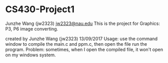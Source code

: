 # CS430-Project1
Junzhe Wang (jw2323) jw2323@nau.edu
This is the project for Graphics: P3, P6 image converting. 

created by Junzhe Wang (jw2323) 13/09/2017
Usage:
use the command window to compile the main.c and ppm.c, then open the file run the program.
Problem:
sometimes, when I open the compiled file, it won't open on my windows system.
